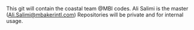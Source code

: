 This git will contain the coastal team @MBI codes.
Ali Salimi is the master (Ali.Salimi@mbakerintl.com)
Repositories will be private and for internal usage.


<!---
BMI-Coastal/BMI-Coastal is a ✨ special ✨ repository because its `README.md` (this file) appears on your GitHub profile.
You can click the Preview link to take a look at your changes.
--->
